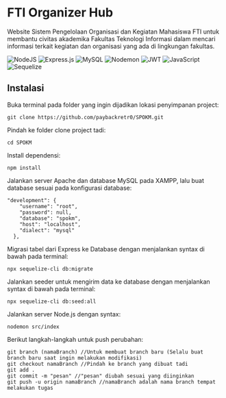 # FTI Organizer Hub
 Website Sistem Pengelolaan Organisasi dan Kegiatan Mahasiswa FTI untuk membantu civitas akademika Fakultas Teknologi Informasi dalam mencari informasi terkait kegiatan dan organisasi yang ada di lingkungan fakultas.

![NodeJS](https://img.shields.io/badge/node.js-6DA55F?style=for-the-badge&logo=node.js&logoColor=white)
![Express.js](https://img.shields.io/badge/express.js-%23404d59.svg?style=for-the-badge&logo=express&logoColor=%2361DAFB)
![MySQL](https://img.shields.io/badge/mysql-4479A1.svg?style=for-the-badge&logo=mysql&logoColor=white)
![Nodemon](https://img.shields.io/badge/NODEMON-%23323330.svg?style=for-the-badge&logo=nodemon&logoColor=%BBDEAD)
![JWT](https://img.shields.io/badge/JWT-black?style=for-the-badge&logo=JSON%20web%20tokens)
![JavaScript](https://img.shields.io/badge/javascript-%23323330.svg?style=for-the-badge&logo=javascript&logoColor=%23F7DF1E)
![Sequelize](https://img.shields.io/badge/Sequelize-52B0E7?style=for-the-badge&logo=Sequelize&logoColor=white)

## Instalasi
Buka terminal pada folder yang ingin dijadikan lokasi penyimpanan project:
```
git clone https://github.com/paybackretr0/SPOKM.git
```
Pindah ke folder clone project tadi:
```
cd SPOKM
```
Install dependensi:
```
npm install
```
Jalankan server Apache dan database MySQL pada XAMPP, lalu buat database sesuai pada konfigurasi database:
```
"development": {
    "username": "root",
    "password": null,
    "database": "spokm",
    "host": "localhost",
    "dialect": "mysql"
  },
```
Migrasi tabel dari Express ke Database dengan menjalankan syntax di bawah pada terminal:
```
npx sequelize-cli db:migrate
```
Jalankan seeder untuk mengirim data ke database dengan menjalankan syntax di bawah pada terminal:
```
npx sequelize-cli db:seed:all
```
Jalankan server Node.js dengan syntax:
```
nodemon src/index
```
Berikut langkah-langkah untuk push perubahan:
```
git branch (namaBranch) //Untuk membuat branch baru (Selalu buat branch baru saat ingin melakukan modifikasi)
git checkout namaBranch //Pindah ke branch yang dibuat tadi
git add .
git commit -m "pesan" //"pesan" diubah sesuai yang diinginkan
git push -u origin namaBranch //namaBranch adalah nama branch tempat melakukan tugas
```

